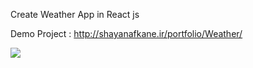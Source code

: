 Create Weather App in React js

Demo Project : http://shayanafkane.ir/portfolio/Weather/

<img src='https://res.cloudinary.com/dpzrxnav1/image/upload/v1639301455/test/mobile_7_fjfnyw.png' >
